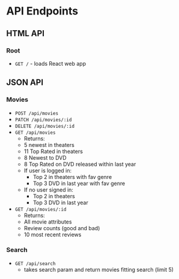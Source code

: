 # API Endpoints

## HTML API

### Root

- `GET /` - loads React web app

## JSON API

### Movies

- `POST /api/movies`
- `PATCH /api/movies/:id`
- `DELETE /api/movies/:id`
- `GET /api/movies`
  - Returns:
  - 5 newest in theaters
  - 11 Top Rated in theaters
  - 8 Newest to DVD
  - 8 Top Rated on DVD released within last year
  - If user is logged in:
    - Top 2 in theaters with fav genre
    - Top 3 DVD in last year with fav genre
  - If no user signed in:
    - Top 2 in theaters
    - Top 3 DVD in last year
- `GET /api/movies/:id`
  - Returns:
  - All movie attributes
  - Review counts (good and bad)
  - 10 most recent reviews

### Search

- `GET /api/search`
  - takes search param and return movies fitting search (limit 5)
